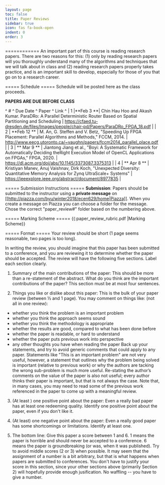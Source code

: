 ```yaml
---
layout: page
toc: false
title: Paper Reviews
sidebar: true
icon: fas fa-book-open
indent: 0
order: 3
---
```


============
An important part of this course is reading research papers.  There are two reasons for this: (1) only by reading research papers will you thoroughly understand many of the algorithms and techniques that we will talk about in class and (2) reading research papers properly takes practice, and is an important skill to develop, especially for those of you that go on to a research career.  

===== Schedule =====
<color red>Schedule will be posted here as the class proceeds.

**PAPERS ARE DUE BEFORE CLASS**
</color>

^ # ^ Due Date ^ Paper ^ Link ^
| 1 |**Feb 3 **| Chin Hau Hoo  and Akash Kumar. ParaDRo: A Parallel Deterministic Router Based on Spatial Partitioning and Scheduling | https://cfaed.tu-dresden.de/files/Images/people/chair-pd/Papers/ParaDRo_FPGA_18.pdf |
| 2 | **Feb 12 ** | M. An, G. Steffen and V. Betz, "Speeding Up FPGA Placement: Parallel Algorithms and Methods," FCCM, 2014. | http://www.eecg.utoronto.ca/~vaughn/papers/fccm2014_parallel_place.pdf |
| 3 | ** Mar 9 ** | Jiantong Jiang et al., "Boyi: A Systematic Framework for Automatically Deciding theRight Execution Model of OpenCL Applications on FPGAs," FPGA, 2020. | https://dl.acm.org/doi/abs/10.1145/3373087.3375313 |
| 4 | ** Apr 8 ** | Kristiyan Manev, Anuj Vaishnav, Dirk Koch, "Unexpected Diversity: Quantitative Memory Analysis for Zynq UltraScale+ Systems" | https://ieeexplore.ieee.org/abstract/document/8977835 |

===== Submission Instructions =====
**Submission**: Papers should be submitted to the instructor using a __private message__ on [[http://piazza.com/byu/winter2018/ecen629/home|Piazza]].  When you create a message on Piazza you can choose a folder for the message.  Chose the correct "paper_review#" folder based on the numbering above.

===== Marking Scheme =====
{{:paper_review_rubric.pdf |Marking Scheme}}

===== Format =====
Your review should be short (1 page seems reasonable, two pages is too long).

In writing the review, you should imagine that this paper has been submitted to a conference, and you are reviewing it to determine whether the paper should be accepted.  The review will have the following five sections.  Label each section clearly.

1.  Summary of the main contributions of the paper:  This should be more than a re-statement of the abstract.  What do you think are the important contributions of the paper?  This section must be at most four sentences.  

2.  Things you like or dislike about this paper:  This is the bulk of your paper review (between ½ and 1 page).  You may comment on things like: (not all in one review):
  *	whether you think the problem is an important problem
  *	whether you think the approach seems sound
  *	whether you think the methodology is appropriate
  *	whether the results are good, compared to what has been done before
  *	whether the paper is readable, or hard to understand
  *	whether the paper puts previous work into perspective
  *	any other thoughts you have when reading the paper
Back up your statements, and try to avoid generic comments that could apply to any paper.  Statements like "This is an important problem" are not very useful, however, a statement that outlines why the problem being solved is important (relative to previous work) or why the authors are tacking the wrong sub-problem is much more useful.  Re-stating the author’s comments on the value of the paper is also not useful; every author thinks their paper is important, but that is not always the case.  Note that, in many cases, you may need to read some of the previous work referenced in the paper to come up with a meaningful review.

3.  (At least ) one positive point about the paper:  Even a really bad paper has at least one redeeming quality.  Identify one positive point about the paper, even if you don't like it.

4.  (At least) one negative point about the paper:  Even a really good paper has some shortcomings or limitations.  Identify at least one.

5.  The bottom line:  Give this paper a score between 1 and 6.  1 means the paper is horrible and should never be accepted to a conference.  6 means the paper is groundbreaking (or was, when it was published).  Try to avoid middle scores (2 or 3) when possible.  It may seem that the assignment of a number is a bit arbitrary, but that is what happens when papers are submitted to conferences.  You don't have to justify your score in this section, since your other sections above (primarily Section 2) will hopefully provide enough jusification.  No waffling -- you have to give a number.













